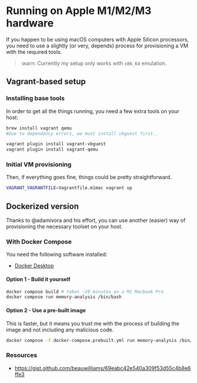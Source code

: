 # Running on Apple M1/M2/M3 hardware

If you happen to be using macOS computers with Apple Silicon processors,
you need to use a slightly (or very, depends) process for provisioning
a VM with the required tools.

> :warn: Currently my setup only works with `x86_64` emulation.

## Vagrant-based setup

### Installing base tools

In order to get all the things running, you need a few extra tools
on your host:

```bash
brew install vagrant qemu
#Due to dependency errors, we must install vbguest first..

vagrant plugin install vagrant-vbguest
vagrant plugin install vagrant-qemu
```

### Initial VM provisioning

Then, if everything goes fine, things could be pretty straightforward.

```bash
VAGRANT_VAGRANTFILE=Vagrantfile.m1mac vagrant up
```

## Dockerized version

Thanks to @adamivora and his effort, you can use another (easier) way of provisioning
the necessary toolset on your host.

### With Docker Compose

You need the following software installed:

- [Docker Desktop](https://www.docker.com/products/docker-desktop/)

#### Option 1 - Build it yourself

```bash
docker compose build # takes ~20 minutes on a M1 Macbook Pro
docker compose run memory-analysis /bin/bash
```

#### Option 2 - Use a pre-built image

This is faster, but it means you trust me with the process of building the
image and not including any malicious code.

```bash
docker compose -f docker-compose.prebuilt.yml run memory-analysis /bin/bash
```

### Resources

- <https://gist.github.com/beauwilliams/69eabc42e540a309f53d55c4b8e6ffe3>

